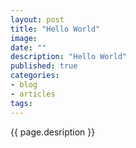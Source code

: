 ```yaml
---
layout: post
title: "Hello World"
image:
date: ""
description: "Hello World"
published: true
categories:
- blog
- articles
tags:
---
```


{{ page.desription }}
